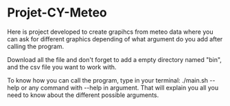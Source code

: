 # Projet-CY-Meteo

Here is project developed to create grapihcs from meteo data where
you can ask for different graphics depending of what argument do you add after calling the program.

Download all the file and don't forget to add a empty directory named "bin", and the csv file you want to work with. 

To know how you can call the program, type in your terminal: ./main.sh --help or any command with --help in argument.
That will explain you all you need to know about the different possible arguments.
